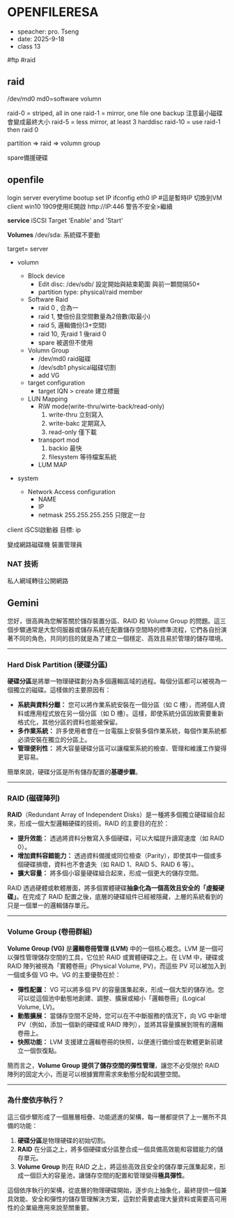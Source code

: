 # OPENFILERESA
- speacher: pro. Tseng
- date: 2025-9-18
- class 13

#ftp #raid

## raid
/dev/md0
md0=software volumn


raid-0 = striped, all in one
raid-1 = mirror, one file one backup
注意最小磁碟會變成最終大小
raid-5 = less mirror, at least 3 harddisc
raid-10 = use raid-1 then raid 0

partition => raid => volumn group

spare備援硬碟

## openfile
login server
everytime bootup set IP
ifconfig eth0 IP #這是暫時IP
切換到VM client win10 1909使用IE開啟
http://IP:446
警告不安全>繼續


**service**
iSCSI Target 'Enable' and 'Start'

**Volumes**
/dev/sda: 系統碟不要動

target= server

- volumn
    - Block device
        - Edit disc: /dev/sdb/
        設定開始與結束範圍 與前一顆間隔50+
        - partition type: physical/raid member
    - Software Raid
        - raid 0 , 合為一
        - raid 1, 雙倍份且空間數量為2倍數(取最小)
        - raid 5, 邏輯備份(3+空間)
        - raid 10, 先raid 1 後raid 0
        - spare 被選但不使用
    - Volumn Group
        - /dev/md0 raid磁碟
        - /dev/sdb1 physical磁碟切割
        - add VG
    - target configuration
        - target IQN >  create 建立標籤
    - LUN Mapping 
        - R\W mode(write-thru/wirte-back/read-only)
            1. write-thru 立刻寫入
            2. write-bakc 定期寫入
            3. read-only 僅下載
        - transport mod
            1. backio 最快
            2. filesystem 等待檔案系統
        - LUM MAP 

- system
    - Network Access configuration
        - NAME
        - IP
        - netmask 255.255.255.255 只限定一台


client iSCSI啟動器
目標: ip

變成網路磁碟機
裝置管理員

### NAT 技術
私人網域轉往公開網路


## Gemini
您好，很高興為您解答關於儲存裝置分區、RAID 和 Volume Group 的問題。這三個步驟通常是大型伺服器或儲存系統在配置儲存空間時的標準流程，它們各自扮演著不同的角色，共同的目的就是為了建立一個穩定、高效且易於管理的儲存環境。

---

### Hard Disk Partition (硬碟分區)

**硬碟分區**是將單一物理硬碟劃分為多個邏輯區域的過程。每個分區都可以被視為一個獨立的磁碟。這樣做的主要原因有：

* **系統與資料分離：** 您可以將作業系統安裝在一個分區（如 C 槽），而將個人資料或應用程式放在另一個分區（如 D 槽）。這樣，即使系統分區因故需要重新格式化，其他分區的資料也能被保留。
* **多作業系統：** 許多使用者會在一台電腦上安裝多個作業系統，每個作業系統都必須安裝在獨立的分區上。
* **管理便利性：** 將大容量硬碟分區可以讓檔案系統的檢查、管理和維護工作變得更容易。

簡單來說，硬碟分區是所有儲存配置的**基礎步驟**。

---

### RAID (磁碟陣列)

**RAID**（Redundant Array of Independent Disks）是一種將多個獨立硬碟組合起來，形成一個大型邏輯硬碟的技術。RAID 的主要目的在於：

* **提升效能：** 透過將資料分散寫入多個硬碟，可以大幅提升讀寫速度（如 RAID 0）。
* **增加資料容錯能力：** 透過資料備援或同位檢查（Parity），即使其中一個或多個硬碟損壞，資料也不會遺失（如 RAID 1、RAID 5、RAID 6 等）。
* **擴大容量：** 將多個小容量硬碟組合起來，形成一個更大的儲存空間。

RAID 透過硬體或軟體層面，將多個實體硬碟**抽象化為一個高效且安全的「虛擬硬碟」**。在完成了 RAID 配置之後，底層的硬碟組件已經被隱藏，上層的系統看到的只是一個單一的邏輯儲存單元。

---

### Volume Group (卷冊群組)

**Volume Group (VG)** 是**邏輯卷冊管理 (LVM)** 中的一個核心概念。LVM 是一個可以彈性管理儲存空間的工具，它位於 RAID 或實體硬碟之上。在 LVM 中，硬碟或 RAID 陣列被視為「實體卷冊」(Physical Volume, PV)，而這些 PV 可以被加入到一個或多個 VG 中。VG 的主要優勢在於：

* **彈性配置：** VG 可以將多個 PV 的容量匯集起來，形成一個大型的儲存池。您可以從這個池中動態地創建、調整、擴展或縮小「邏輯卷冊」(Logical Volume, LV)。
* **動態擴展：** 當儲存空間不足時，您可以在不中斷服務的情況下，向 VG 中新增 PV（例如，添加一個新的硬碟或 RAID 陣列），並將其容量擴展到現有的邏輯卷冊上。
* **快照功能：** LVM 支援建立邏輯卷冊的快照，以便進行備份或在軟體更新前建立一個恢復點。

簡而言之，**Volume Group 提供了儲存空間的彈性管理**，讓您不必受限於 RAID 陣列的固定大小，而是可以根據實際需求來動態分配和調整空間。

---

### 為什麼依序執行？

這三個步驟形成了一個層層相疊、功能遞進的架構，每一層都提供了上一層所不具備的功能：

1.  **硬碟分區**是物理硬碟的初始切割。
2.  **RAID** 在分區之上，將多個硬碟或分區整合成一個具備高效能和容錯能力的儲存單元。
3.  **Volume Group** 則在 RAID 之上，將這些高效且安全的儲存單元匯集起來，形成一個巨大的容量池，讓儲存空間的配置和管理變得**極具彈性**。

這個依序執行的架構，從底層的物理硬碟開始，逐步向上抽象化，最終提供一個兼具效能、安全和彈性的儲存管理解決方案，這對於需要處理大量資料或需要高可用性的企業級應用來說至關重要。

